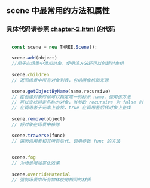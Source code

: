 ## scene 中最常用的方法和属性
### 具体代码请参照 [chapter-2.html](https://github.com/wangcongyi/Three-copy/blob/master/new/chapter-2.html) 的代码


```js

  const scene = new THREE.Scene();
  
  scene.add(object)
  //用于向场景中添加对象。使用该方法还可以创建对象组
  
  scene.children
  // 返回场景中所有对象列表，包括摄像机和光源
  
  scene.getObjectByName(name,recursive)
  // 在创建对象时候可以指定唯一的标示 name，使用该方法
  // 可以查找特定名称的对象，当参数 recursive 为 false 时
  // 在调用者子元素上查找，true 在调用者后代对象上查找
  
  scene.remove(object)
  // 将对象在场景中移除
  
  scene.traverse(func)
  // 遍历调用者和其所有后代，调用参数 func 的方法
  
  
  scene.fog
  // 为场景增加雾化效果
  
  scene.overrideMaterial
  // 强制场景中所有物体使用相同的材质
  



```
